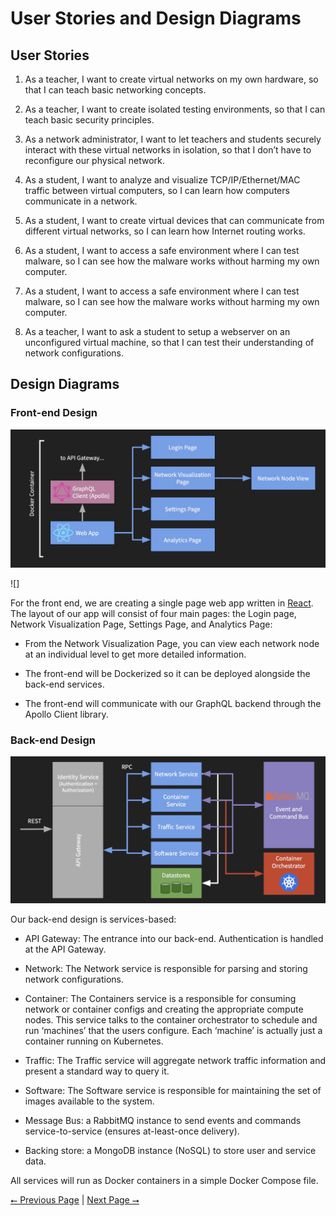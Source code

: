 # User Stories and Design Diagrams

## User Stories

1. As a teacher, I want to create virtual networks on my own hardware, so that I can teach basic networking concepts.

2. As a teacher, I want to create isolated testing environments, so that I can teach basic security principles.

3. As a network administrator, I want to let teachers and students securely interact with these virtual networks in isolation, so that I don’t have to reconfigure our physical network.

4. As a student, I want to analyze and visualize TCP/IP/Ethernet/MAC traffic between virtual computers, so I can learn how computers communicate in a network.

5. As a student, I want to create virtual devices that can communicate from different virtual networks, so I can learn how Internet routing works.

6. As a student, I want to access a safe environment where I can test malware, so I can see how the malware works without harming my own computer.

7. As a student, I want to access a safe environment where I can test malware, so I can see how the malware works without harming my own computer.

8. As a teacher, I want to ask a student to setup a webserver on an unconfigured virtual machine, so that I can test their understanding of network configurations.

## Design Diagrams

### Front-end Design

![Front End Design Diagram](03-design-front-end.jpg)

![]

For the front end, we are creating a single page web app written in [React](https://reactjs.org). The layout of our app will consist of four main pages: the Login page, Network Visualization Page, Settings Page, and Analytics Page:

- From the Network Visualization Page, you can view each network node at an individual level to get more detailed information.

- The front-end will be Dockerized so it can be deployed alongside the back-end services.

- The front-end will communicate with our GraphQL backend through the Apollo Client library.

### Back-end Design

![Back End Design Diagram](03-design-back-end.jpg)

Our back-end design is services-based:

- API Gateway: The entrance into our back-end. Authentication is handled at the API Gateway.

- Network: The Network service is responsible for parsing and storing network configurations.

- Container: The Containers service is a responsible for consuming network or container configs and creating the appropriate compute nodes. This service talks to the container orchestrator to schedule and run ‘machines’ that the users configure. Each ‘machine’ is actually just a container running on Kubernetes.

- Traffic: The Traffic service will aggregate network traffic information and present a standard way to query it.

- Software: The Software service is responsible for maintaining the set of images available to the system.

- Message Bus: a RabbitMQ instance to send events and commands service-to-service (ensures at-least-once delivery).

- Backing store: a MongoDB instance (NoSQL) to store user and service data.

All services will run as Docker containers in a simple Docker Compose file.

[⭠ Previous Page](02-project-description.md) | [Next Page ⭢](04-project-tasks-and-timeline.md)
